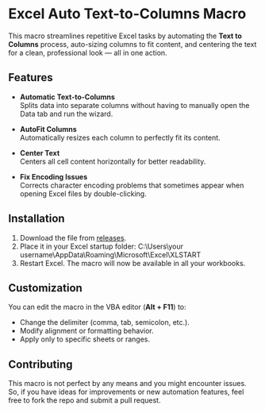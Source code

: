 # Excel Auto Text-to-Columns Macro

This macro streamlines repetitive Excel tasks by automating the **Text to Columns** process, auto-sizing columns to fit content, and centering the text for a clean, professional look — all in one action.

## Features
- **Automatic Text-to-Columns**  
  Splits data into separate columns without having to manually open the Data tab and run the wizard.

- **AutoFit Columns**  
  Automatically resizes each column to perfectly fit its content.

- **Center Text**  
  Centers all cell content horizontally for better readability.

- **Fix Encoding Issues**  
  Corrects character encoding problems that sometimes appear when opening Excel files by double-clicking.
  
## Installation
1. Download the file from [releases](https://github.com/rashad-07/Excel-Auto-TextToColumns/releases/).
2. Place it in your Excel startup folder: C:\Users\your username\AppData\Roaming\Microsoft\Excel\XLSTART
3. Restart Excel. The macro will now be available in all your workbooks.

## Customization
You can edit the macro in the VBA editor (**Alt + F11**) to:
- Change the delimiter (comma, tab, semicolon, etc.).
- Modify alignment or formatting behavior.
- Apply only to specific sheets or ranges.

## Contributing
This macro is not perfect by any means and you might encounter issues. So, if you have ideas for improvements or new automation features, feel free to fork the repo and submit a pull request. 


